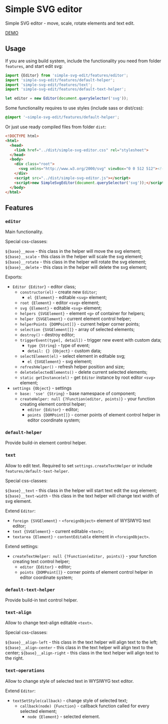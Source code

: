 # Simple SVG editor

Simple SVG editor - move, scale, rotate elements and text edit.

[DEMO](https://paulzi.github.io/simple-svg-edit/index.html)

## Usage

If you are using build system, include the functionality you need from folder `features`, and start edit svg:

```javascript
import {Editor} from 'simple-svg-edit/features/editor';
import 'simple-svg-edit/features/default-helper';
import 'simple-svg-edit/features/text';
import 'simple-svg-edit/features/default-text-helper';

let editor = new Editor(document.querySelector('svg'));
```

Some functionality requires to use styles (include sass or dist/css):

```scss
@import '~simple-svg-edit/features/default-helper';
```

Or just use ready compiled files from folder `dist`:

```html
<!DOCTYPE html>
<html>
  <head>
    <link href="../dist/simple-svg-editor.css" rel="stylesheet">
  </head>
  <body>
    <div class="root">
      <svg xmlns="http://www.w3.org/2000/svg" viewBox="0 0 512 512"><!-- svg here--></svg>
    </div>
    <script src="../dist/simple-svg-editor.js"></script>
    <script>new SimpleSvgEditor(document.querySelector('svg'));</script>
  </body>
</html>
```

## Features

### `editor`

Main functionality.

Special css-classes:

`${base}__move` - this class in the helper will move the svg element;
`${base}__scale` - this class in the helper will scale the svg element;
`${base}__rotate` - this class in the helper will rotate the svg element;
`${base}__delete` - this class in the helper will delete the svg element;

Exports:

- `Editor {Editor}` - editor class;
    - `constructor(el)` - create new `Editor`;
        - `el {Element}` - editable `<svg>` element;
    - `root {Element}` - editor `<svg>` element;
    - `svg {Element}` - editable `<svg>` element;
    - `helpers {SVGElement}` - element `<g>` of container for helpers;
    - `helper {SVGElement}` - current element control helper;
    - `helperPoints {DOMPoint[]}` - current helper corner points;
    - `selection {SVGElement[]}` - array of selected elements;
    - `destroy()` - destroy editor;
    - `triggerEvent(type[, detail])` - trigger new event with custom data;
        - `type {String}` - type of event;
        - `detail: {} {Object}` - custom data;
    - `selectElement(el)` - select element in editable svg;
        - `el {SVGElement}` - svg element;
    - `refreshHelper()` - refresh helper position and size;
    - `deleteSelectedElements()` - delete current selected elements;
    - `static getInstance(el)` - get `Editor` instance by root editor `<svg>` element;
- `settings {Object}` - settings
    - `base: 'sse' {String}` - base namespace of component;
    - `createHelper: null {?Function(editor, points)}` - your function creating element control helper;
        - `editor {Editor}` - editor;
        - `points {DOMPoint[]}` - corner points of element control helper in editor coordinate system;

### `default-helper`

Provide build-in element control helper.

### `text`

Allow to edit text. Required to set `settings.createTextHelper` or include `features/default-text-helper`.

Special css-classes:

`${base}__text` - this class in the helper will start text edit the svg element;
`${base}__text-width` - this class in the text helper will change text width of svg element.

Extend `Editor`:

- `foreign {SVGElement}` - `<foreignObject>` element of WYSIWYG text editor;
- `text {SVGElement}` - current editable `<text>`;
- `textarea {Element}` - `contentEditable` element in `<foreignObject>`.

Extend settings:

- `createTextHelper: null {?Function(editor, points)}` - your function creating text control helper;
    - `editor {Editor}` - editor;
    - `points {DOMPoint[]}` - corner points of element control helper in editor coordinate system;

### `default-text-helper`

Provide build-in text control helper.

### `text-align`

Allow to change text-align editable `<text>`.

Special css-classes:

`${base}__align-left` - this class in the text helper will align text to the left;
`${base}__align-center` - this class in the text helper will align text to the center;
`${base}__align-right` - this class in the text helper will align text to the right.

### `text-operations`

Allow to change style of selected text in WYSIWYG text editor.

Extend `Editor`:

- `textSetStyle(callback)` - change style of selected text;
    - `callback(node) {Function}` - callback function called for every selected element;
        - `node {Element}` - selected element.

